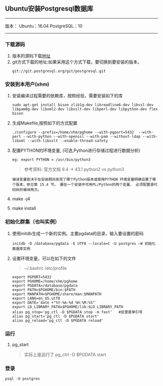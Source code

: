 ## Ubuntu安装Postgresql数据库

---
版本：
Ubuntu：16.04
PostgreSQL：10

----

### 下载源码
1. 版本的源码下载[地址](https://www.postgresql.org/download/)
1. git方式下载的地址:如果采用这个方式下载，要切换到要安装的版本。
    ```
    git://git.postgresql.org/git/postgresql.git
    ```

### 安装到本用户(xhm)
1. 安装编译过程需要的依赖库，按照经验，需要安装如下的库
    ```
    sudo apt-get install bison zlib1g-dev libreadline6-dev libssl-dev libpam0g-dev libxml2-dev libxslt-dev libperl-dev libpython-dev flex bison
    ```
1. 生成Makefile,按照如下的方式配置
    ```
    ./configure --prefix=/home/xhm/pghome --with-pgport=5432  --with-perl --with-python --with-openssl --with-pam --without-ldap --with-libxml --with-libxslt --enable-thread-safety  
    ```
1. 配置PYTHON的环境变量, (可选,Python进行存储过程进行数据分析)
    ```
    eg: export PYTHON = /usr/bin/python3
    ```
    >参考资料: 官方文档 9.4  -> 43.1 python2 vs python3
    ``` 
    编译变量取决于在安装期间发现了哪个Python版本或使用PYTHON 环境变量明确设置了哪个版本，参见第 15.4 节。 要在一个安装中可用PL/Python的两个变量， 必须配置源代码树并编译两次。
    ```
1. make -j4

1. make install

### 初始化群集（也叫实例）
1. 使用initdb生成一个新的实例。主要pgdata的目录，输入要设置的密码
    ```
    initdb -D /database/pgdata -E UTF8 --locale=C -U postgres –W 初始化数据库实例
    ```
1. 设置环境变量，可以在如下的文件
    > ~/.bashrc  /etc/profile
    ```
    export PGPORT=5432
    export PGHOME=/home/xhm/pghome
    export PGDATA=/database/pgdata
    export PATH=$PGHOME/bin:$PATH
    export MANPATH=$PGHOME/share/man:$MANPATH
    export LANG=en_US.utf8
    export DATE=`date +"%Y-%m-%d %H:%M:%S"`
    export LD_LIBRARY_PATH=$PGHOME/lib:$LD_LIBRARY_PATH
    alias pg_stop='pg_ctl -D $PGDATA stop -m fast'   #这里是单引号
    alias pg_start='pg_ctl -D $PGDATA start'
    alias pg_reload='pg_ctl -D $PGDATA reload'
    ```

### 运行
1. pg_start
    > 实际上是运行了 pg_ctrl -D $PGDATA start

### 登录
    psql -U postgres